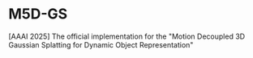 # M5D-GS
[AAAI 2025] The official implementation for the "Motion Decoupled 3D Gaussian Splatting for Dynamic Object Representation"

